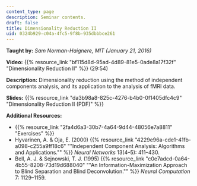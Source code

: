 ```yaml
---
content_type: page
description: Seminar contents.
draft: false
title: Dimensionality Reduction II
uid: 0324b929-c04a-4fc5-9f8b-935dbbbce261
---
```

**Taught by:** *Sam Norman-Haignere, MIT (January 21, 2016)* 

**Video:** {{% resource_link "bf115d8d-95ad-4d89-81e5-0ade8a17f32f" "Dimensionality Reduction II" %}} (29:54)

**Description:** Dimensionality reduction using the method of independent components analysis, and its application to the analysis of fMRI data.

**Slides:** {{% resource_link "da3b98a8-825c-4276-b4b0-0f1405dfc4c9" "Dimensionality Reduction II (PDF)" %}}

**Additional Resources:**

- {{% resource_link "2fa4d6a3-30b7-4a64-9d44-48056e7a8811" "Exercises" %}}
- Hyvarinen, A. & Oja, E. (2000) {{% resource_link "4229e96a-cde1-41fb-a098-c255a9ff18c6" "\"Independent Component Analysis: Algorithms and Applications.\"" %}} *Neural Networks* 13(4–5): 411–430.
- Bell, A. J. & Sejnowski, T. J. (1995) {{% resource_link "c0e7adcd-0a64-4b55-8208-73d19d688040" "\"An Information-Maximization Approach to Blind Separation and Blind Deconvolution.\"" %}} *Neural Computation* 7: 1129–1159.